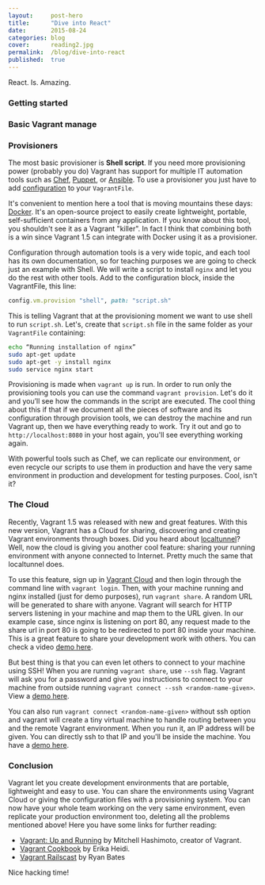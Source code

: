 ```yaml
---
layout:     post-hero
title:      "Dive into React"
date:       2015-08-24
categories: blog
cover:      reading2.jpg
permalink:  /blog/dive-into-react
published:  true
---
```

React. Is. Amazing.




### Getting started



### Basic Vagrant manage


### Provisioners

The most basic provisioner is **Shell script**. If you need more provisioning power (probably you do) Vagrant has support for multiple IT automation tools such as [Chef](http://www.getchef.com/chef/), [Puppet](http://puppetlabs.com/), or [Ansible](http://www.ansible.com/home). To use a provisioner you just have to add [configuration](http://docs.vagrantup.com/v2/provisioning/index.html) to your `VagrantFile`.

It's convenient to mention here a tool that is moving mountains these days: [Docker](http://www.docker.io). It's an open-source project to easily create lightweight, portable, self-sufficient containers from any application. If you know about this tool, you shouldn't see it as a Vagrant "killer". In fact I think that combining both is a win since Vagrant 1.5 can integrate with Docker using it as a provisioner.  

Configuration through automation tools is a very wide topic, and each tool has its own documentation, so for teaching purposes we are going to check just an example with Shell. We will write a script to install `nginx` and let you do the rest with other tools. Add to the configuration block, inside the VagrantFile, this line:

```ruby
config.vm.provision "shell", path: "script.sh"
```

This is telling Vagrant that at the provisioning moment we want to use shell  to run `script.sh`. Let's, create that `script.sh` file in the same folder as your `VagrantFile` containing:

```bash
echo “Running installation of nginx”
sudo apt-get update
sudo apt-get -y install nginx
sudo service nginx start
```

Provisioning is made when `vagrant up` is run. In order to run only the provisioning tools you can use the command `vagrant provision`. Let's do it and you’ll see how the commands in the script are executed. The cool thing about this if that if we document all the pieces of software and its configuration through provision tools, we can destroy the machine and run Vagrant up, then we have everything ready to work. Try it out and go to `http://localhost:8080` in your host again, you'll see everything working again.

With powerful tools such as Chef, we can replicate our environment, or even recycle our scripts to use them in production and have the very same environment in production and development for testing purposes. Cool, isn't it?

### The Cloud

Recently, Vagrant 1.5 was released with new and great features. With this new version, Vagrant has a Cloud for sharing, discovering and creating Vagrant environments through boxes. Did you heard about [localtunnel](http://localtunnel.me/)? Well, now the cloud is giving you another cool feature: sharing your running environment with anyone connected to Internet. Pretty much the same that localtunnel does.

To use this feature, sign up in [Vagrant Cloud](https://vagrantcloud.com/) and then login through the command line with `vagrant login`. Then, with your machine running and nginx installed (just for demo purposes), run `vagrant share`. A random URL will be generated to share with anyone. Vagrant will search for HTTP servers listening in your machine and map them to the URL given. In our example case, since nginx is listening on port 80, any request made to the share url in port 80 is going to be redirected to port 80 inside your machine. This is a great feature to share your development work with others. You can check a video [demo here](http://vimeo.com/87525972).

But best thing is that you can even let others to connect to your machine using SSH! When you are running `vagrant share`, use `--ssh` flag. Vagrant will ask you for a password and give you instructions to connect to your machine from outside running `vagrant connect --ssh <random-name-given>`. View a [demo here](http://vimeo.com/87525810).

You can also run `vagrant connect <random-name-given>` without ssh option and vagrant will create a tiny virtual machine to handle routing between you and the remote Vagrant environment. When you run it, an IP address will be given. You can directly ssh to that IP and you'll be inside the machine. You have a [demo here](http://vimeo.com/87590529).

### Conclusion

Vagrant let you create development environments that are portable, lightweight and easy to use. You can share the environments using Vagrant Cloud or giving the configuration files with a provisioning system. You can now have your whole team working on the very same environment, even replicate your production environment too, deleting all the problems mentioned above! Here you have some links for further reading:

- [Vagrant: Up and Running](http://shop.oreilly.com/product/0636920026358.do) by Mitchell Hashimoto, creator of Vagrant.
- [Vagrant Cookbook](https://leanpub.com/vagrantcookbook) by Erika Heidi.
- [Vagrant Railscast](http://railscasts.com/episodes/292-virtual-machines-with-vagrant?view=asciicast) by Ryan Bates

Nice hacking time!
